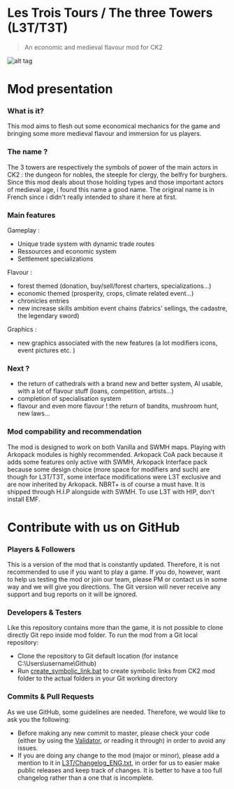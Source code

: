 # Les Trois Tours / The three Towers (L3T/T3T)

> An economic and medieval flavour mod for CK2 

![alt tag](http://forum.reseau-js.com/uploads/monthly_2017_08/logo_L3T_forum.PNG.a4f74973e762f95806758094391ea8f2.PNG)

# Mod presentation

### What is it?

This mod aims to flesh out some economical mechanics for the game and bringing some more medieval flavour and immersion for us players.

### The name ?

The 3 towers are respectively the symbols of power of the main actors in CK2 : the dungeon for nobles, the steeple for clergy, the belfry for burghers.
Since this mod deals about those holding types and those important actors of medieval age, i found this name a good name. The original name is in French since i didn't really intended to share it here at first.

### Main features

Gameplay :
- Unique trade system with dynamic trade routes
- Ressources and economic system
- Settlement specializations

Flavour :
- forest themed (donation, buy/sell/forest charters, specializations...)
- economic themed (prosperity, crops, climate related event...)
- chronicles entries
- new increase skills ambition event chains (fabrics' sellings, the cadastre, the legendary sword)

Graphics :
- new graphics associated with the new features (a lot modifiers icons, event pictures etc. )

### Next ?
- the return of cathedrals with a brand new and better system, AI usable, with a lot of flavour stuff (loans, competition, artists...)
- completion of specialisation system
- flavour and even more flavour ! the return of bandits, mushroom hunt, new laws...

### Mod compability and recommendation

The mod is designed to work on both Vanilla and SWMH maps.
Playing with Arkopack modules is highly recommended. Arkopack CoA pack because it adds some features only active with SWMH, Arkopack Interface pack because some design choice (more space for modifiers and such) are though for L3T/T3T, some interface modifications were L3T exclusive and are now inherited by Arkopack.
NBRT+ is of course a must have. It is shipped through H.I.P alongside with SWMH.
To use L3T with HIP, don't install EMF.

# Contribute with us on GitHub

### Players & Followers

This is a version of the mod that is constantly updated. Therefore, it is not recommended to use if you want to play a game. 
If you do, however, want to help us testing the mod or join our team, please PM or contact us in some way and we will give you directions. 
The Git version will never receive any support and bug reports on it will be ignored.


### Developers & Testers

Like this repository contains more than the game, it is not possible to clone directly Git repo inside mod folder.
To run the mod from a Git local repository:
- Clone the repository to Git default location (for instance C:\Users\username\Github\)
- Run [create_symbolic_link.bat](create_symbolic_link.bat) to create symbolic links from CK2 mod folder to the actual folders in your Git working directory

### Commits & Pull Requests

As we use GitHub, some guidelines are needed. Therefore, we would like to ask you the following: 
- Before making any new commit to master, please check your code (either by using the [Validator](http://forum.paradoxplaza.com/forum/showthread.php?597480-The-Validator-Find-errors-quickly-and-with-minimal-pain!/page75), or reading it through) in order to avoid any issues.
- If you are doing any change to the mod (major or minor), please add a mention to it in [L3T/Changelog_ENG.txt](L3T/Changelog_ENG.txt), in order for us to easier make public releases and keep track of changes. 
It is better to have a too full changelog rather than a one that is incomplete.
